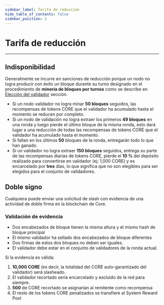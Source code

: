 ```yaml
---
sidebar_label: Tarifa de reducción
hide_table_of_contents: false
sidebar_position: 2
---
```


# Tarifa de reducción

---

## Indisponibilidad

Generalmente se incurre en sanciones de reducción porque un nodo no logra producir con éxito un bloque durante su turno designado en el procedimiento de **minería de bloques por turnos** como se describe en [Elección del validador](../validator/validator-election.md) sección.

- Si un nodo validador no logra minar **50 bloques** seguidos, las recompensas de tokens CORE que el validador ha acumulado hasta el momento se reducen por completo.
- Si un nodo de validación no logra extraer los primeros **49 bloques** en una ronda y luego pierde el último bloque de la misma ronda, esto dará lugar a una reducción de todas las recompensas de tokens CORE que el validador ha acumulado hasta el momento.
- Si fallan en los últimos **50** bloques de la ronda, entregarán todo lo que han ganado.
- Si un validador no logra extraer **150 bloques** seguidos, entrega su parte de las recompensas diarias de tokens CORE, pierde el **10 %** del depósito realizado para convertirse en validador (ej: 1,000 CORE) y es encarcelado por **tres** días, lo que significa que no son elegibles para ser elegidos para el conjunto de validadores.

## Doble signo

Cualquiera puede enviar una solicitud de slash con evidencia de una actividad de doble firma en la blockchain de Core.

### Validación de evidencia

- Dos encabezados de bloque tienen la misma altura y el mismo hash de bloque principal
- El mismo validador ha sellado dos encabezados de bloque diferentes
- Dos firmas de estos dos bloques no deben ser iguales.
- El validador debe estar en el conjunto de validadores de la ronda actual.

Si la evidencia es válida:

1. **10,000 CORE** (es decir, la totalidad del CORE auto-garantizado del validador) será slasheado.
2. El validador recortado sería encarcelado y excluido de la red para siempre.
3. **500** de CORE recortado se asignarían al remitente como recompensa
4. El resto de los tokens CORE penalizados se transfiere al System Reward Pool